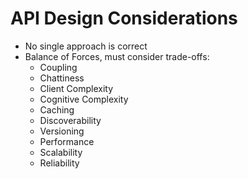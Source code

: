 
# API Design Considerations

- No single approach is correct
- Balance of Forces, must consider trade-offs:
  + Coupling
  + Chattiness
  + Client Complexity 
  + Cognitive Complexity 
  + Caching
  + Discoverability
  + Versioning 
  + Performance
  + Scalability
  + Reliability



